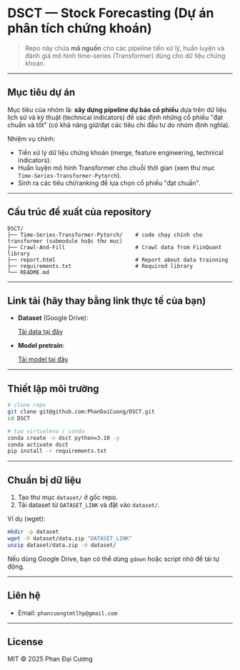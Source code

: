 # DSCT — Stock Forecasting (Dự án phân tích chứng khoán)

> Repo này chứa **mã nguồn** cho các pipeline tiền xử lý, huấn luyện và đánh giá mô hình time-series (Transformer) dùng cho dữ liệu chứng khoán.
---

## Mục tiêu dự án

Mục tiêu của nhóm là: **xây dựng pipeline dự báo cổ phiếu** dựa trên dữ liệu lịch sử và kỹ thuật (technical indicators) để xác định những cổ phiếu "đạt chuẩn và tốt" (có khả năng giữ/đạt các tiêu chí đầu tư do nhóm định nghĩa).

Nhiệm vụ chính:

* Tiền xử lý dữ liệu chứng khoán (merge, feature engineering, technical indicators).
* Huấn luyện mô hình Transformer cho chuỗi thời gian (xem thư mục `Time-Series-Transformer-Pytorch`).
* Sinh ra các tiêu chí/ranking để lựa chọn cổ phiếu "đạt chuẩn".

---

## Cấu trúc đề xuất của repository

```
DSCT/
├── Time-Series-Transformer-Pytorch/    # code chạy chính cho transformer (submodule hoặc thư mục)
├── Crawl-And-Fill                      # Crawl data from FiinQuant library 
├── report.html                         # Report about data trainning
├── requirements.txt                    # Required library
└── README.md
```

---

## Link tải (hãy thay bằng link thực tế của bạn)

* **Dataset** (Google Drive):

  [Tải data tại đây](https://drive.google.com/drive/folders/1UTj1dcced5TFTttRLa4NIxYcJK4TjNPB?usp=drive_link)

* **Model pretrain**:

  [Tải model tại đây](https://drive.google.com/file/d/1kiDmf6XJZM99sJ01KNpCZ3x-qT2cuxmP/view?usp=drive_link)


---

## Thiết lập môi trường

```bash
# clone repo
git clone git@github.com:PhanDaiCuong/DSCT.git
cd DSCT

# tạo virtualenv / conda
conda create -n dsct python=3.10 -y
conda activate dsct
pip install -r requirements.txt
```

---

## Chuẩn bị dữ liệu

1. Tạo thư mục `dataset/` ở gốc repo.
2. Tải dataset từ `DATASET_LINK` và đặt vào `dataset/`.

Ví dụ (wget):

```bash
mkdir -p dataset
wget -O dataset/data.zip "DATASET_LINK"
unzip dataset/data.zip -d dataset/
```

Nếu dùng Google Drive, bạn có thể dùng `gdown` hoặc script nhỏ để tải tự động.

---
## Liên hệ

* Email: `phancuongtmtlhp@gmail.com`

---

## License

MIT © 2025 Phan Đại Cương
